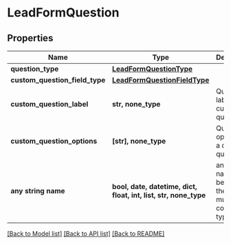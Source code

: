 # LeadFormQuestion


## Properties
Name | Type | Description | Notes
------------ | ------------- | ------------- | -------------
**question_type** | [**LeadFormQuestionType**](LeadFormQuestionType.md) |  | [optional] 
**custom_question_field_type** | [**LeadFormQuestionFieldType**](LeadFormQuestionFieldType.md) |  | [optional] 
**custom_question_label** | **str, none_type** | Question label for a custom question. | [optional] 
**custom_question_options** | **[str], none_type** | Question options for a custom question. | [optional] 
**any string name** | **bool, date, datetime, dict, float, int, list, str, none_type** | any string name can be used but the value must be the correct type | [optional]

[[Back to Model list]](../README.md#documentation-for-models) [[Back to API list]](../README.md#documentation-for-api-endpoints) [[Back to README]](../README.md)


